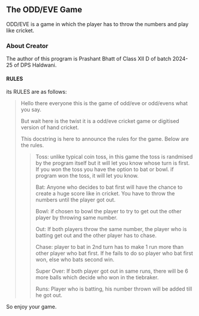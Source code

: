 
## The ODD/EVE Game

ODD/EVE is a game in which the player has to throw the numbers and play like cricket.

### About Creator

The author of this program is Prashant Bhatt of Class XII D of batch 2024-25 of DPS Haldwani.

#### RULES

its RULES are as follows:

> Hello there everyone this is the game of odd/eve or odd/evens what you say.
>
>But wait here is the twist it is a odd/eve cricket game or digitised version of hand cricket.
>
>This docstring is here to announce the rules for the game. Below are the rules.
>>
>>Toss: unlike typical coin toss, in this game the toss is randmised by the program itself but it will let you know whose turn is first. If you won the toss you have the option to bat or bowl. if program won the toss, it will let you know.
>>
>>Bat: Anyone who decides to bat first will have the chance to create a huge score like in cricket. You have to throw the numbers until the player got out.
>>
>>Bowl: if chosen to bowl the player to try to get out the other player by throwing same number.
>>
>>Out: If both players throw the same number, the player who is batting get out and the other player has to chase.
>>
>>Chase: player to bat in 2nd turn has to make 1 run more than other player who bat first. If he fails to do so player who bat first won, else who bats second win.
>>
>>Super Over: If both player got out in same runs, there will be 6 more balls which decide who won in the tiebraker.
>>
>>Runs: Player who is batting, his number thrown will be added till he got out.

So enjoy your game.